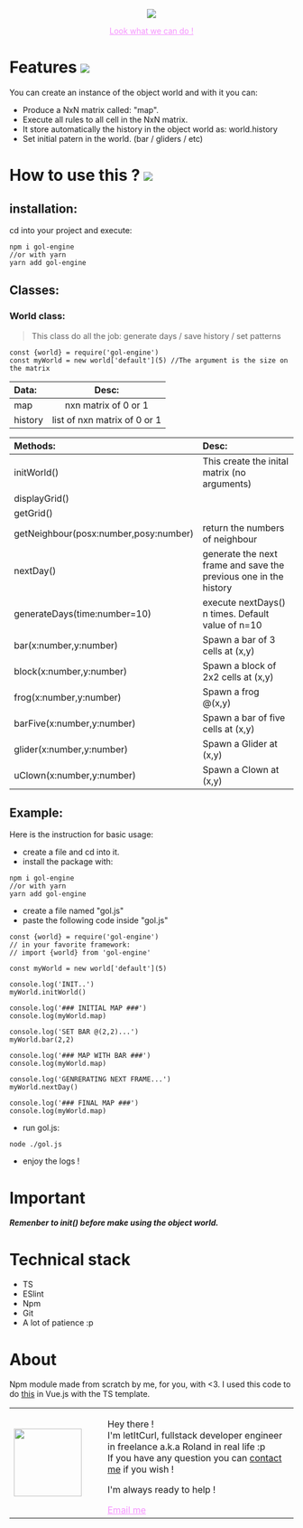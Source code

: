 <p align="center">
  <a style="Color: #f694ff;" href="https://gameoflife-ts.web.app/"><img src="https://res.cloudinary.com/duydvdaxd/image/upload/v1587807196/Vue-Sprint/GOL_ENGINE_dz4s0y.png"/></a>
</p>

<p align="center" ><a style="Color: #f694ff;" href="https://gameoflife-ts.web.app/" >Look what we can do !</a></p>

# Features [![](https://img.shields.io/badge/autor-letItCurl-red.svg)](https://www.linkedin.com/in/roland-lopez-developer/?locale=en_US)

You can create an instance of the object world and with it you can:

- Produce a NxN matrix called: "map".
- Execute all rules to all cell in the NxN matrix.
- It store automatically the history in the object world as: world.history
- Set initial patern in the world. (bar / gliders / etc)

# How to use this ? [![](https://img.shields.io/badge/version-1.0.0-green.svg)]()

## installation:
cd into your project and execute:
```
npm i gol-engine
//or with yarn
yarn add gol-engine
```

## Classes:

### World class:

>This class do all the job: generate days / save history / set patterns
```
const {world} = require('gol-engine')
const myWorld = new world['default'](5) //The argument is the size on the matrix
```

| Data: | Desc: |
| :--- | :---: |
| map | nxn matrix of 0 or 1 |
| history | list of nxn matrix of 0 or 1 |

| Methods: | Desc: |
| :--- | :--- |
| initWorld() | This create the inital matrix (no arguments) |
| displayGrid() |  |
| getGrid() |  | 
| getNeighbour(posx:number,posy:number) | return the numbers of neighbour |
| nextDay() | generate the next frame and save the previous one in the history | 
| generateDays(time:number=10) | execute nextDays() n times. Default value of n=10 |
| bar(x:number,y:number) | Spawn a bar of 3 cells at (x,y) | 
| block(x:number,y:number) | Spawn a block of 2x2 cells at (x,y) | 
| frog(x:number,y:number) | Spawn a frog @(x,y) | 
| barFive(x:number,y:number) | Spawn a bar of five cells at (x,y) | 
| glider(x:number,y:number) | Spawn a Glider at (x,y) | 
| uClown(x:number,y:number) | Spawn a Clown at (x,y) | 

## Example:

Here is the instruction for basic usage:
- create a file and cd into it.
- install the package with:
```
npm i gol-engine
//or with yarn
yarn add gol-engine
```
- create a file named "gol.js"
- paste the following code inside "gol.js"
```
const {world} = require('gol-engine')
// in your favorite framework:
// import {world} from 'gol-engine'

const myWorld = new world['default'](5)

console.log('INIT..')
myWorld.initWorld()

console.log('### INITIAL MAP ###')
console.log(myWorld.map)

console.log('SET BAR @(2,2)...')
myWorld.bar(2,2)

console.log('### MAP WITH BAR ###')
console.log(myWorld.map)

console.log('GENRERATING NEXT FRAME...')
myWorld.nextDay()

console.log('### FINAL MAP ###')
console.log(myWorld.map)
```
- run gol.js:
```
node ./gol.js
```
- enjoy the logs !

# Important

***Remenber to init() before make using the object world.***

# Technical stack
- TS
- ESlint
- Npm
- Git
- A lot of patience :p

# About
Npm module made from scratch by me, for you, with <3. 
I used this code to do <a href="https://github.com/letItCurl/vue-gol-ts">this<a/> in Vue.js with the TS template.
<table style="border: none;">
  <tr>
    <td>
      <div style="width: 120px;">
        <img style="width: 120px;" src="https://res.cloudinary.com/duydvdaxd/image/upload/w_120,c_fill,ar_1:1,g_auto/v1587723517/Rodeooo_khmmmu.jpg"/>
    </div>
    </td>
    <td>
      <div style="margin-left: 30px;">
        <p>Hey there !</br>
        I'm letItCurl, fullstack developer engineer in freelance a.k.a Roland in real life :p</br>
        If you have any question you can <a href="https://www.linkedin.com/in/roland-lopez-developer/?locale=en_US">contact me</a> if you wish !</p>
        <p>I'm always ready to help !</p>
        <a style="color: #f694ff;" href="mailto:rolandlopez.developer@gmail.com?subject=Hey! Are you available?">Email me</a>
    </div>
    </td>
  </tr>
</table>

